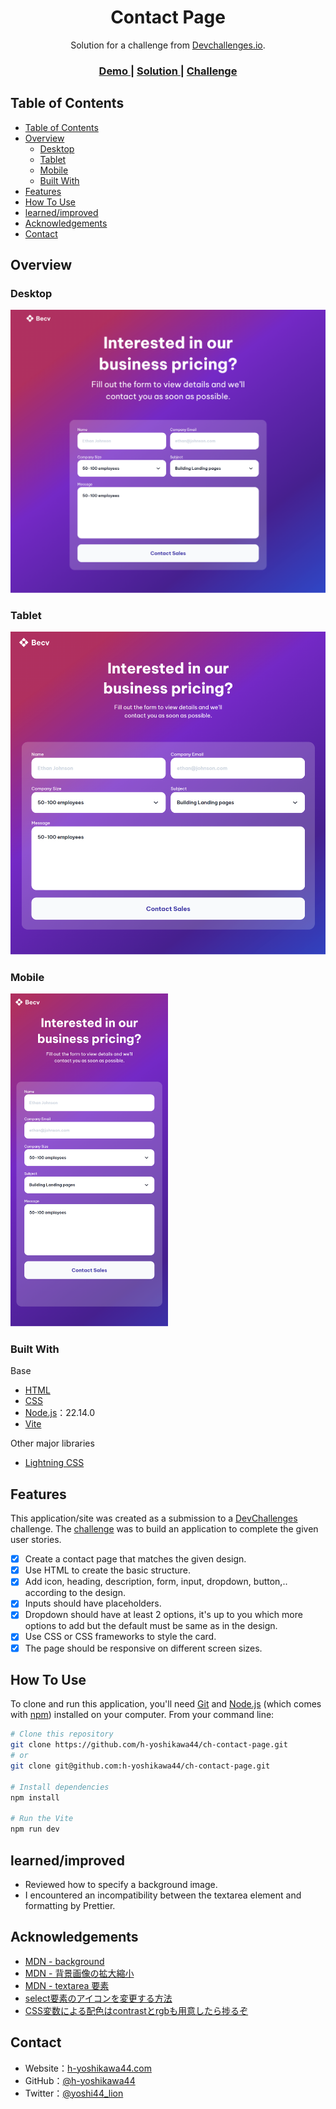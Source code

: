<!-- Please update value in the {}  -->

<h1 align="center">Contact Page</h1>

<div align="center">
   Solution for a challenge from  <a href="http://devchallenges.io" target="_blank">Devchallenges.io</a>.
</div>

<div align="center">
  <h3>
    <a href="https://h-yoshikawa44.github.io/ch-contact-page/">
      Demo
    </a>
    <span> | </span>
    <a href="https://devchallenges.io/solution/4854">
      Solution
    </a>
    <span> | </span>
    <a href="https://devchallenges.io/challenge/contact-page">
      Challenge
    </a>
  </h3>
</div>

<!-- TABLE OF CONTENTS -->

## Table of Contents

- [Table of Contents](#table-of-contents)
- [Overview](#overview)
  - [Desktop](#desktop)
  - [Tablet](#tablet)
  - [Mobile](#mobile)
  - [Built With](#built-with)
- [Features](#features)
- [How To Use](#how-to-use)
- [learned/improved](#learnedimproved)
- [Acknowledgements](#acknowledgements)
- [Contact](#contact)

<!-- OVERVIEW -->

## Overview

### Desktop

![overview - desktop](./screenshots/desktop.png)

### Tablet

![overview - tablet](./screenshots/tablet.png)

### Mobile

<img src="./screenshots/mobile.png" alt="overview - mobile" width="50%">

### Built With

<!-- This section should list any major frameworks that you built your project using. Here are a few examples.-->

Base

- [HTML](https://developer.mozilla.org/ja/docs/Web/HTML)
- [CSS](https://developer.mozilla.org/ja/docs/Web/CSS)
- [Node.js](https://nodejs.org/)：22.14.0
- [Vite](https://ja.vitejs.dev/)

Other major libraries

- [Lightning CSS](https://lightningcss.dev/)

## Features

<!-- List the features of your application or follow the template. Don't share the figma file here :) -->

This application/site was created as a submission to a [DevChallenges](https://devchallenges.io/challenges) challenge. The [challenge](https://devchallenges.io/challenge/contact-page) was to build an application to complete the given user stories.

- [x] Create a contact page that matches the given design.
- [x] Use HTML to create the basic structure.
- [x] Add icon, heading, description, form, input, dropdown, button,.. according to the design.
- [x] Inputs should have placeholders.
- [x] Dropdown should have at least 2 options, it's up to you which more options to add but the default must be same as in the design.
- [x] Use CSS or CSS frameworks to style the card.
- [x] The page should be responsive on different screen sizes.

## How To Use

<!-- Example: -->

To clone and run this application, you'll need [Git](https://git-scm.com) and [Node.js](https://nodejs.org/en/download/) (which comes with [npm](https://www.npmjs.com/)) installed on your computer. From your command line:

```bash
# Clone this repository
git clone https://github.com/h-yoshikawa44/ch-contact-page.git
# or
git clone git@github.com:h-yoshikawa44/ch-contact-page.git

# Install dependencies
npm install

# Run the Vite
npm run dev
```

## learned/improved

- Reviewed how to specify a background image.
- I encountered an incompatibility between the textarea element and formatting by Prettier.

## Acknowledgements

<!-- This section should list any articles or add-ons/plugins that helps you to complete the project. This is optional but it will help you in the future. For exmpale -->

- [MDN - background](https://developer.mozilla.org/ja/docs/Web/CSS/background)
- [MDN - 背景画像の拡大縮小](https://developer.mozilla.org/ja/docs/Web/CSS/CSS_backgrounds_and_borders/Resizing_background_images)
- [MDN - textarea 要素](https://developer.mozilla.org/ja/docs/Web/HTML/Element/textarea)
- [select要素のアイコンを変更する方法](https://sabigara.com/posts/change-select-marker)
- [CSS変数による配色はcontrastとrgbも用意したら捗るぞ](https://zenn.dev/rdlabo/articles/1e80620bf432e4eb09f6)

## Contact

- Website：[h-yoshikawa44.com](https://h-yoshikawa44.com)
- GitHub：[@h-yoshikawa44](https://github.com/h-yoshikawa44)
- Twitter：[@yoshi44_lion](https://twitter.com/yoshi44_lion)
